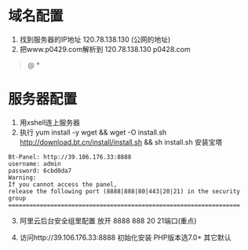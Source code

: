 # 域名配置

1. 找到服务器的IP地址 120.78.138.130 (公网的地址)
2. 把www.p0429.com解析到 120.78.138.130
   p0428.com
> @ *

# 服务器配置

1. 用xshell连上服务器
2. 执行 yum install -y wget && wget -O install.sh http://download.bt.cn/install/install.sh && sh install.sh 安装宝塔
```
Bt-Panel: http://39.106.176.33:8888
username: admin
password: 6cbd0da7
Warning:
If you cannot access the panel, 
release the following port (8888|888|80|443|20|21) in the security group
==================================================================
```
3. 阿里云后台安全组里配置 放开 8888 888 20 21端口(重点)

4. 访问http://39.106.176.33:8888 初始化安装  PHP版本选7.0+ 其它默认
